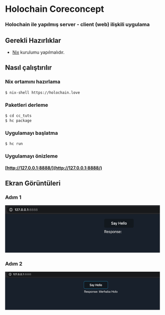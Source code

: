 # Holochain Coreconcept

### Holochain ile yapılmış server - client (web) ilişkili uygulama

## Gerekli Hazırlıklar
* [Nix](https://nixos.org/) kurulumu yapılmalıdır.

## Nasıl çalıştırılır
### Nix ortamını hazırlama
```console
$ nix-shell https://holochain.love
```
### Paketleri derleme
```console
$ cd cc_tuts
$ hc package
```
### Uygulamayı başlatma
```console
$ hc run
```
### Uygulamayı önizleme
#### [http://127.0.0.1:8888/](http://127.0.0.1:8888/)


## Ekran Görüntüleri
### Adım 1
<img src="./screenshot/start.png">

### Adım 2
<img src="./screenshot/last.png">
